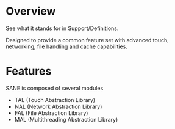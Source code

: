 # Overview

See what it stands for in Support/Definitions.

Designed to provide a common feature set with advanced touch, networking, file handling and cache capabilities.

# Features

SANE is composed of several modules

- TAL (Touch Abstraction Library)
- NAL (Network Abstraction Library)
- FAL (File Abstraction Library)
- MAL (Multithreading Abstraction Library)